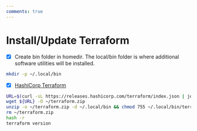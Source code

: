 ```yaml
---
comments: true
---
```

# Install/Update Terraform

- [x] Create bin folder in homedir. The local/bin folder is where additional software utilities will be installed.

```bash
mkdir -p ~/.local/bin
```

- [x] [HashiCorp Terraform](https://developer.hashicorp.com/terraform)

```bash
URL=$(curl -sL https://releases.hashicorp.com/terraform/index.json | jq -r '.versions[].builds[].url' | egrep -v 'rc|beta|alpha' | egrep 'linux.*amd64' | tail -1)
wget ${URL} -O ~/terraform.zip
unzip -o ~/terraform.zip -d ~/.local/bin && chmod 755 ~/.local/bin/terraform
rm ~/terraform.zip
hash -r
terraform version
```
